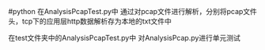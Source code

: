 #python
在AnalysisPcapTest.py中
通过对pcap文件进行解析，分别将pcap文件头，tcp下的应用层http数据解析存为本地的txt文件中

在test文件夹中的AnalysisPcapTest.py中
对AnalysisPcap.py进行单元测试